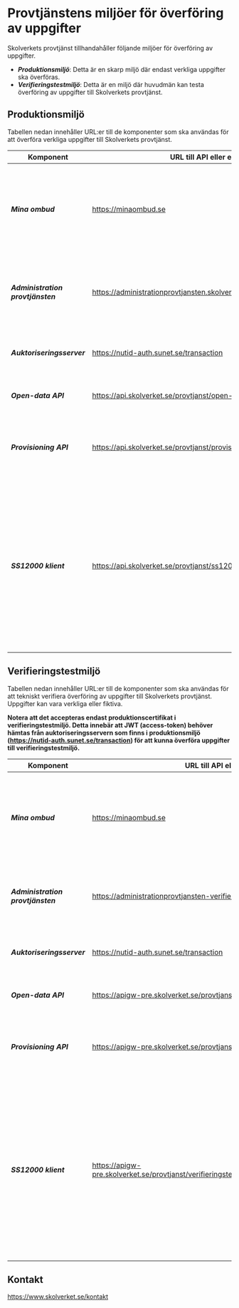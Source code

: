 # Provtjänstens miljöer för överföring av uppgifter

Skolverkets provtjänst tillhandahåller följande miljöer för överföring av uppgifter.

* **_Produktionsmiljö_**: Detta är en skarp miljö där endast verkliga uppgifter ska överföras.
* **_Verifieringstestmiljö_**: Detta är en miljö där huvudmän kan testa överföring av uppgifter
  till Skolverkets provtjänst.

## Produktionsmiljö

Tabellen nedan innehåller URL:er till de komponenter som ska användas för att överföra verkliga
uppgifter
till Skolverkets provtjänst.

| Komponent                         | **URL till API eller e-tjänst**                                         | **Kommentar**                                                                                                                                                                                                                                                                                  |
|-----------------------------------|-------------------------------------------------------------------------|------------------------------------------------------------------------------------------------------------------------------------------------------------------------------------------------------------------------------------------------------------------------------------------------|
| _**Mina ombud**_                  | https://minaombud.se                                                    | Används för att skapa och hantera fullmakt. Fullmakterna kommer att användas för behörighetskontroll i e-tjänsten Administration provtjänsten.                                                                                                                                                 |
| _**Administration provtjänsten**_ | https://administrationprovtjansten.skolverket.se                        | Används för att överföra uppgifter via fil, registrera huvudmans SS12000-API URL, beställa IdP och beställa stöd för e-legitimation.                                                                                                                                                           |
| _**Auktoriseringsserver**_        | https://nutid-auth.sunet.se/transaction                                 | Används för att hämta JWT (access-token) efter autentisering enligt mTLS.                                                                                                                                                                                                                      |
| _**Open-data API**_               | https://api.skolverket.se/provtjanst/open-data/v1                       | Provtjänstens öppna-data. Se [Open-data API swagger-GUI](https://api.skolverket.se/provtjanst/open-data/v1/swagger-ui.html).                                                                                                                                                                   |
| _**Provisioning API**_            | https://api.skolverket.se/provtjanst/provisioning/v1                    | Används för att överföra uppgifter genom att skicka data till Skolverkets API. Se [Provisioning API swagger-GUI](https://api.skolverket.se/provtjanst/provisioning/v1/swagger-ui.html).                                                                                                        |
| _**SS12000 klient**_              | https://api.skolverket.se/provtjanst/ss12000/klient/v1/webhooks/{urlId} | Används för att överföra uppgifter enligt standarden SS 12000 där Skolverket hämtar data från huvudmannens API. **Notera att `urlId` är en unik identifierare för huvudmans SS12000-API URL. Vid prenumeration registrerar SS12000-klienten en specifik "target-URL" som innehåller `urlId`.** |

## Verifieringstestmiljö

Tabellen nedan innehåller URL:er till de komponenter som ska användas för att tekniskt verifiera
överföring av uppgifter till Skolverkets provtjänst. Uppgifter kan vara verkliga eller fiktiva.

**Notera att det accepteras endast produktionscertifikat i verifieringstestmiljö.
Detta innebär att JWT (access-token) behöver hämtas från auktoriseringsservern som finns i
produktionsmiljö (https://nutid-auth.sunet.se/transaction) för att kunna överföra uppgifter till
verifieringstestmiljö.**

| Komponent                         | **URL till API eller e-tjänst**                                                                | **Kommentar**                                                                                                                                                                                                                                                                                             |
|-----------------------------------|------------------------------------------------------------------------------------------------|-----------------------------------------------------------------------------------------------------------------------------------------------------------------------------------------------------------------------------------------------------------------------------------------------------------|
| _**Mina ombud**_                  | https://minaombud.se                                                                           | Används för att skapa och hantera fullmakt. Fullmakterna kommer att användas för behörighetskontroll i e-tjänsten Administration provtjänsten.                                                                                                                                                            |
| _**Administration provtjänsten**_ | https://administrationprovtjansten-verifieringstest.skolverket.se                              | Används för att testa överföring av uppgifter via fil och registrering av huvudmans SS12000-API URL.                                                                                                                                                                                                      |
| _**Auktoriseringsserver**_        | https://nutid-auth.sunet.se/transaction                                                        | Används för att hämta JWT (access-token) efter autentisering enligt mTLS.                                                                                                                                                                                                                                 |
| _**Open-data API**_               | https://apigw-pre.skolverket.se/provtjanst/verifieringstest/open-data/v1                       | Provtjänstens öppna-data. Se [Open-data API swagger-GUI](https://apigw-pre.skolverket.se/provtjanst/verifieringstest/open-data/v1/swagger-ui.html).                                                                                                                                                       |
| _**Provisioning API**_            | https://apigw-pre.skolverket.se/provtjanst/verifieringstest/provisioning/v1                    | Används för att testa överföring av uppgifter genom att skicka data till Skolverkets API. Se [Provisioning API swagger-GUI](https://apigw-pre.skolverket.se/provtjanst/verifieringstest/provisioning/v1/swagger-ui.html).                                                                                 |
| _**SS12000 klient**_              | https://apigw-pre.skolverket.se/provtjanst/verifieringstest/ss12000/klient/v1/webhooks/{urlId} | Används för att testa överföring av uppgifter enligt standarden SS 12000 där Skolverket hämtar data från huvudmannens API. **Notera att `urlId` är en unik identifierare för huvudmans SS12000-API URL. Vid prenumeration registrerar SS12000-klienten en specifik "target-URL" som innehåller `urlId`.** |

## Kontakt

https://www.skolverket.se/kontakt
